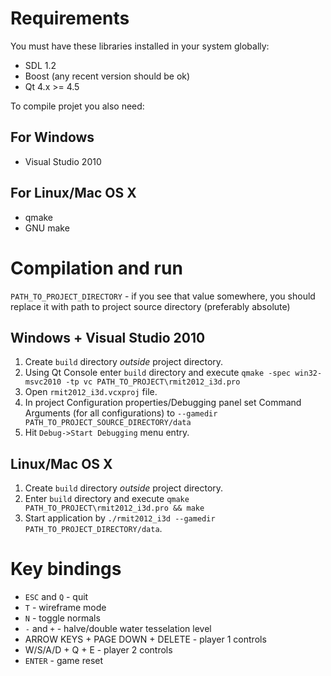 Requirements
============

You must have these libraries installed in your system globally:

* SDL 1.2
* Boost (any recent version should be ok)
* Qt 4.x >= 4.5

To compile projet you also need:

For Windows
-----------

* Visual Studio 2010

For Linux/Mac OS X
------------------

* qmake
* GNU make


Compilation and run
===================

`PATH_TO_PROJECT_DIRECTORY` - if you see that value somewhere, you should replace it with path to project source directory (preferably absolute)

Windows + Visual Studio 2010
----------------------------

1. Create `build` directory *outside* project directory.
1. Using Qt Console enter `build` directory and execute `qmake -spec win32-msvc2010 -tp vc PATH_TO_PROJECT\rmit2012_i3d.pro`
1. Open `rmit2012_i3d.vcxproj` file.
1. In project Configuration properties/Debugging panel set Command Arguments (for all configurations) to `--gamedir PATH_TO_PROJECT_SOURCE_DIRECTORY/data`
1. Hit `Debug->Start Debugging` menu entry.

Linux/Mac OS X
--------------

1. Create `build` directory *outside* project directory.
1. Enter `build` directory and execute `qmake PATH_TO_PROJECT\rmit2012_i3d.pro && make`
1. Start application by `./rmit2012_i3d --gamedir PATH_TO_PROJECT_DIRECTORY/data`.

Key bindings
============
* `ESC` and `Q` - quit
* `T` - wireframe mode
* `N` - toggle normals
* `-` and `+` - halve/double water tesselation level
* ARROW KEYS + PAGE DOWN + DELETE - player 1 controls
* W/S/A/D + Q + E - player 2 controls
* `ENTER` - game reset
